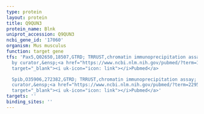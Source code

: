 ```yaml
---
type: protein
layout: protein
title: Q9QUN3
protein_name: Blnk
uniprot_accession: Q9QUN3
ncbi_gene_id: '17060'
organism: Mus musculus
function: target gene
tfs: 'Pax5,Q02650,18507,GTRD; TRRUST,chromatin immunoprecipitation assay; inferred
  by curator,&ensp;<a href="https://www.ncbi.nlm.nih.gov/pubmed/?term=12387741%5Buid%5D"
  target="_blank"><i uk-icon="icon: link"></i>Pubmed</a>

  Spib,O35906,272382,GTRD; TRRUST,chromatin immunoprecipitation assay; inferred by
  curator,&ensp;<a href="https://www.ncbi.nlm.nih.gov/pubmed/?term=22956576%5Buid%5D"
  target="_blank"><i uk-icon="icon: link"></i>Pubmed</a>'
targets: ''
binding_sites: ''
---
```

